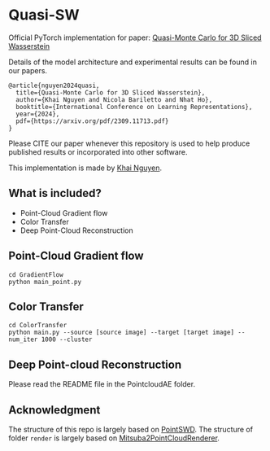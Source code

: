 # Quasi-SW
Official PyTorch implementation for paper:  [Quasi-Monte Carlo for 3D Sliced Wasserstein](https://arxiv.org/abs/2309.11713)


Details of the model architecture and experimental results can be found in our papers.

```
@article{nguyen2024quasi,
  title={Quasi-Monte Carlo for 3D Sliced Wasserstein},
  author={Khai Nguyen and Nicola Bariletto and Nhat Ho},
  booktitle={International Conference on Learning Representations},
  year={2024},
  pdf={https://arxiv.org/pdf/2309.11713.pdf}
}
```
Please CITE our paper whenever this repository is used to help produce published results or incorporated into other software.

This implementation is made by [Khai Nguyen](https://khainb.github.io).


## What is included?
* Point-Cloud Gradient flow 
* Color Transfer
* Deep Point-Cloud Reconstruction


## Point-Cloud Gradient flow 
```
cd GradientFlow
python main_point.py
```

## Color Transfer

```
cd ColorTransfer
python main.py --source [source image] --target [target image] --num_iter 1000 --cluster

```

## Deep Point-cloud Reconstruction
Please read the README file in the PointcloudAE folder.

## Acknowledgment
The structure of this repo is largely based on [PointSWD](https://github.com/VinAIResearch/PointSWD). The structure of folder `render` is largely based on [Mitsuba2PointCloudRenderer](https://github.com/tolgabirdal/Mitsuba2PointCloudRenderer).